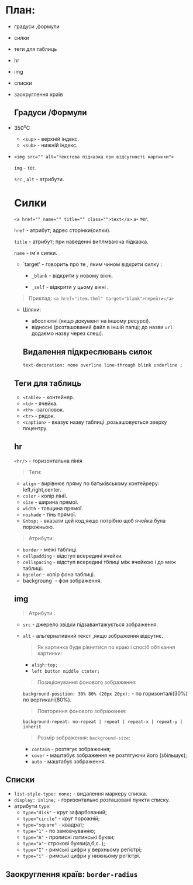 # План:
* градуси ,формули
* силки
* теги для таблиць
* hr
* img
* списки
* заокруглення країв

  ## Градуси /Формули
* 350<sup>o</sup>C

  * `<sup>` - верхній індекс.
  * `<sub>` - нижній індекс.

* `<img src="" alt="текстова підказка при відсутності картинки">` 

  `img` - тег.

  `src` , `alt` - атрибути.

  # Силки
  `<a href="" name="" title="" class="">text</a>`
  `a`- тег.

  `href` - атрибут; адрес сторінки(силки).

  `title` - атрибут; при наведенні виплмваюча підказка.

  `name` - ім'я силки.

  * `target' - говорить про те , яким чином відкрити силку :
    * `_blank` - відкрити у новому вікні.

    * `_self` - відкрити у цьому вікні .

  >Приклад: 
  `<a href="item.thml" target="blank">перейти</a>`
  * Шляхи:
    * абсолютні (якщо документ на іншому ресурсі).
    * відносні (розташований файл в іншій папці; до назви `url` додаємо назву через слеш).
    
    ## Видалення підкреслювань силок
    `text-decoration: none overline line-through blink underline ;`

  ## Теги для таблиць
  * `<table>` - контейнер.
  * `<td>` - ячейка.
  * `<th>` -заголовок.
  * `<tr>` - рядок.
  * `<caption>` - вказує назву таблиці ,розьашовується зверху поцентру.

  ## hr
  `<hr/>` - горизонтальна лінія
  >Теги:
    * `align` - вирівнює пряму по батьківському контейреру: left,right,center.
    * `color` - колір лінії.
    * `size` - ширина прямої.
    * `width` - товщина прямої.
    * `noshade` - тінь прямої.
    * `&nbsp;` - вказати цей код,якщо потрібно щоб ячейка була порожньою.
    
    >Атрибути:

     * `border` - межі таблиці.
    * `cellpadding` - відступ всередині ячейки.
    * `cellspacing` - відступ всередині тблиці між ячейкою і до меж таблиці.
    * `bgcolor` - колір фона таблиці.
    * backgroung` - фон зображення.

  ## img
    >Атрибути :
    * `src` - джерело звідки підзавантажується зображення.
    * `alt` - альтернативний текст ,якщо зображення відсутнє.

      >Як картинка буде рівнятися по краю і спосіб обтікання картинки:
        * `aligh:top;` 
        * `left button middle ctnter;`
    
      >Позиціонування фонового зображення:

      `background-position: 30% 80% (20px 20px);`  - по горизонталі(30%) по вертикалі(80%).

      >Повторення фонового зображення:

      `background-repeat: no-repeat | repeat | repeat-x | repeat-y | inherit `
      >Розмір зображення:
      `background-size`:
      * `contain` - розтягує зображення;
      * `cover` - маштабує зображення не розтягуючи його (збільшує);
      * `auto` - маштабує зображення.
      

## Cписки
 * `list-style-type: none;` - видалення маркеру списка. 
 * `display: inline;` - горизонтально розташовані пункти списку.
 * атрибути `type`:
   * `type="disk"` - круг зафарбований;
   * `type="circle"` - круг порожній;
   * `type="square"` - квадрат;
   * `type="1"` - по замовчуванню;
   * `type="A"` - прописні латинські букви;
   * `type="a"`- строкові букви(а,б,с..);
   * `type="I"` - римські цифри у верхньому регістрі;
   * `type="i"` - римські цифри у нижньому регістрі.

## Заокруглення країв: `border-radius`